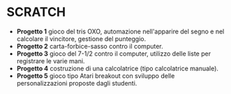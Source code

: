 # SCRATCH

- **Progetto 1** gioco del tris OXO, automazione nell'apparire del segno e nel calcolare il vincitore, gestione del punteggio.
- **Progetto 2** carta-forbice-sasso contro il computer.
- **Progetto 3** gioco del 7-1/2 contro il computer, utilizzo delle liste per registrare le varie mani.
- **Progetto 4** costruzione di una calcolatrice (tipo calcolatrice manuale).
- **Progetto 5**  gioco tipo Atari breakout con sviluppo delle personalizzazioni proposte dagli studenti.
